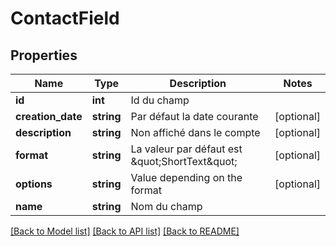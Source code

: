# ContactField

## Properties
Name | Type | Description | Notes
------------ | ------------- | ------------- | -------------
**id** | **int** | Id du champ | 
**creation_date** | **string** | Par défaut la date courante | [optional] 
**description** | **string** | Non affiché dans le compte | [optional] 
**format** | **string** | La valeur par défaut est \&quot;ShortText\&quot; | [optional] 
**options** | **string** | Value depending on the format | [optional] 
**name** | **string** | Nom du champ | 

[[Back to Model list]](../README.md#documentation-for-models) [[Back to API list]](../README.md#documentation-for-api-endpoints) [[Back to README]](../README.md)


